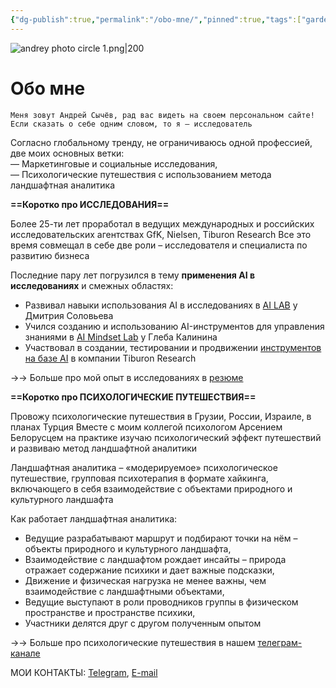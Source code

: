 ```yaml
---
{"dg-publish":true,"permalink":"/obo-mne/","pinned":true,"tags":["gardenEntry"]}
---
```


![andrey photo circle 1.png|200](/img/user/Images/andrey%20photo%20circle%201.png)
# Обо мне

```
Меня зовут Андрей Сычёв, рад вас видеть на своем персональном сайте!
Если сказать о себе одним словом, то я — исследователь
```

Согласно глобальному тренду, не ограничиваюсь одной профессией, две моих основных ветки:  
— Маркетинговые и социальные исследования,  
— Психологические путешествия с использованием метода ландшафтная аналитика

**==Коротко про ИССЛЕДОВАНИЯ==**

Более 25-ти лет проработал в ведущих международных и российских исследовательских агентствах GfK, Nielsen, Tiburon Research Все это время совмещал в себе две роли – исследователя и специалиста по развитию бизнеса

Последние пару лет погрузился в тему **применения AI в исследованиях** и смежных областях:

- Развивал навыки использования AI в исследованиях в [AI LAB](https://ai-labtech/) у Дмитрия Соловьева
- Учился созданию и использованию AI-инструментов для управления знаниями в [AI Mindset Lab](https://aimindsetorg/) у Глеба Калинина
- Участвовал в создании, тестировании и продвижении [инструментов на базе AI](https://blogfastunaru/insightchat) в компании Tiburon Research

→→ Больше про мой опыт в исследованиях в [резюме](https://andreysychev.com/issledovaniya/rezyume/)

**==Коротко про ПСИХОЛОГИЧЕСКИЕ ПУТЕШЕСТВИЯ==**

Провожу психологические путешествия в Грузии, России, Израиле, в планах Турция Вместе с моим коллегой психологом Арсением Белорусцем на практике изучаю психологический эффект путешествий и развиваю метод ландшафтной аналитики

Ландшафтная аналитика – «модерируемое» психологическое путешествие, групповая психотерапия в формате хайкинга, включающего в себя взаимодействие с объектами природного и культурного ландшафта

Как работает ландшафтная аналитика:

- Ведущие разрабатывают маршрут и подбирают точки на нём – объекты природного и культурного ландшафта,
- Взаимодействие с ландшафтом рождает инсайты – природа отражает содержание психики и дает важные подсказки,
- Движение и физическая нагрузка не менее важны, чем взаимодействие с ландшафтными объектами,
- Ведущие выступают в роли проводников группы в физическом пространстве и пространстве психики,
- Участники делятся друг с другом полученным опытом

→→ Больше про психологические путешествия в нашем [телеграм-канале](https://tme/outsideinsight)

МОИ КОНТАКТЫ: [Telegram](https://t.me/andreysychev), [E-mail](mailto:sychevonline@gmail@com)